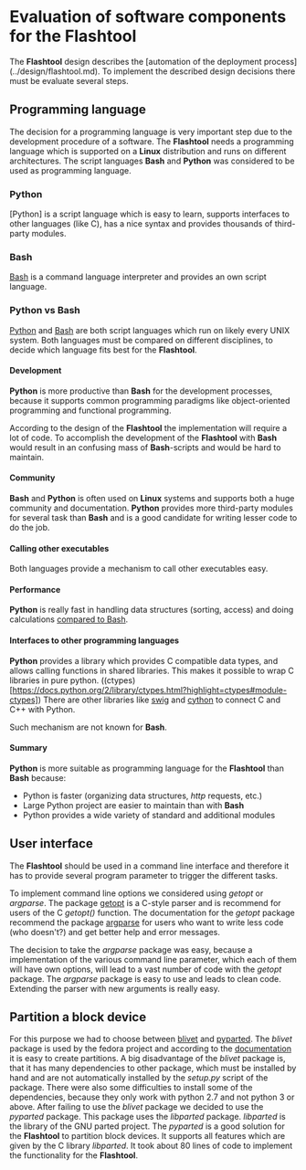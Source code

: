 # Evaluation of software components for the **Flashtool**

The **Flashtool** design describes the [automation of the deployment process]
(../design/flashtool.md). To implement the described design decisions there must
be evaluate several steps.

## Programming language

The decision for a programming language is very important step due to the
development procedure of a software. The **Flashtool** needs a programming 
language which is supported on a **Linux** distribution and runs on different
architectures. The script languages **Bash** and **Python** was considered to be
used as programming language. 

### Python

[Python] is a script language which is easy to learn, 
supports interfaces to other languages (like C), has a nice syntax and provides 
thousands of third-party modules. 

### Bash

[Bash](https://www.gnu.org/software/bash/manual/bashref.html) is a command
language interpreter and provides an own script language. 


### Python vs Bash

[Python](https://www.python.org/doc/) and [Bash](https://www.gnu.org/software/bash/manual/bashref.html)
are both script languages which run on likely every UNIX system. Both
languages must be compared on different disciplines, to decide which language
fits best for the **Flashtool**.

#### Development

**Python** is more productive than **Bash** for the development processes,
because it supports common programming paradigms like object-oriented
programming and functional programming. 

According to the design of the **Flashtool** the implementation will require a
lot of code. To accomplish the development of the **Flashtool**  with **Bash** 
would result in an confusing mass of **Bash**-scripts and would be hard to
maintain.


#### Community

**Bash** and **Python** is often used on **Linux** systems and supports both a
huge community and documentation. **Python** provides more third-party modules
for several task than **Bash** and is a good candidate for writing lesser code
to do the job. 


#### Calling other executables

Both languages provide a mechanism to call other executables easy.


#### Performance

**Python** is really fast in handling data structures (sorting, access) and
doing calculations [compared to Bash](http://opennomad.com/content/performance-different-scripting-languages-shell-v-perl-v-python-v-ruby).


#### Interfaces to other programming languages

**Python** provides a library which provides C compatible data types, and allows
calling functions in shared libraries. This makes it possible to wrap C
libraries in pure python. ((ctypes)[https://docs.python.org/2/library/ctypes.html?highlight=ctypes#module-ctypes])
There are other libraries like [swig](http://swig.org/Doc1.3/Python.html) and 
[cython](http://cython.org/) to connect C and C++ with Python.

Such mechanism are not known for **Bash**.


#### Summary

**Python** is more suitable as programming language for the **Flashtool** than
**Bash** because:

* Python is faster (organizing data structures, *http* requests, etc.)
* Large Python project are easier to maintain than with **Bash**
* Python provides a wide variety of standard and additional modules

## User interface

The **Flashtool** should be used in a command line interface and therefore it
has to provide several program parameter to trigger the different tasks. 

To implement command line options we considered using *getopt* or *argparse*.
The package [getopt](https://docs.python.org/3.3/library/getopt.html) is a 
C-style parser and is recommend for users of the C *getopt()* function. The
documentation for the *getopt* package recommend the package [argparse](https://docs.python.org/dev/library/argparse.html) 
for users who want to write less code (who doesn't?) and get better help and 
error messages. 

The decision to take the *argparse* package was easy, because a implementation
of the various command line parameter, which each of them will have own options,
will lead to a vast number of code with the *getopt* package. The *argparse*
package is easy to use and leads to clean code. Extending the parser with new
arguments is really easy.


## Partition a block device

For this purpose we had to choose between [blivet](https://github.com/rhinstaller/blivet) and [pyparted](https://github.com/rhinstaller/pyparted).
The *blivet* package is used by the fedora project and according to the
[documentation](http://blivet.readthedocs.org/en/latest/) it is easy to create
partitions. A big disadvantage of the *blivet* package is, that it has many
dependencies to other package, which must be installed by hand and are not
automatically installed by the *setup.py* script of the package. There were also
some difficulties to install some of the dependencies, because they only work
with python 2.7 and not python 3 or above. 
After failing to use the *blivet* package we decided to use the *pyparted*
package. This package uses the *libparted* package. *libparted* is the library 
of the GNU parted project. The *pyparted* is a good solution for the
**Flashtool** to partition block devices. It supports all features which are
given by the C library *libparted*. It took about 80 lines of code to implement
the functionality for the **Flashtool**.
